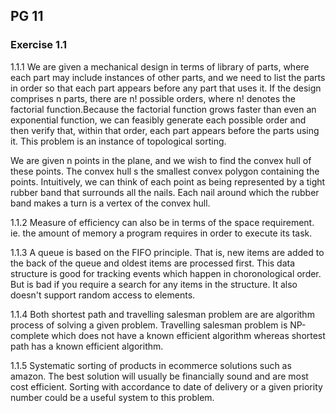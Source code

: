 ## PG 11
### Exercise 1.1

1.1.1 We are given a mechanical design in terms of library of parts, where each part may include instances of other parts,
and we need to list the parts in order so that each part appears before any part that uses it. If the design comprises n parts, there are n! possible orders, where n! denotes the factorial function.Because the factorial function grows faster than even an exponential function, we can feasibly generate each possible order and then verify that, within that order, each part appears before the parts using it. This problem is an instance of topological sorting.

We are given n points in the plane, and we wish to find the convex hull of these points. The convex hull s the smallest convex polygon containing the points. Intuitively, we can think of each point as being represented by a tight rubber band that surrounds all the nails. Each nail around which the rubber band makes a turn is a vertex of the convex hull.

1.1.2 Measure of efficiency can also be in terms of the space requirement. ie. the amount of memory a program requires in order to execute its task.

1.1.3 A queue is based on the FIFO principle. That is, new items are added to the back of the queue and oldest items are processed first. This data structure is good for tracking events which happen in choronological order. But is bad if you require a search for any items in the structure. It also doesn't support random access to elements.

1.1.4 Both shortest path and travelling salesman problem are are algorithm process of solving a given problem. Travelling salesman
problem is NP-complete which does not have a known efficient algorithm whereas shortest path has a known efficient algorithm.

1.1.5 Systematic sorting of products in ecommerce solutions such as amazon. The best solution will usually be financially sound and are most cost efficient. Sorting with accordance to date of delivery or a given priority number could be a useful system to this problem.